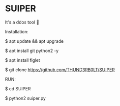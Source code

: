 # SUIPER
It's a ddos tool 🙂

Installation:

$ apt update && apt upgrade

$ apt install git python2 -y

$ apt install figlet

$ git clone https://github.com/THUND3RB0LT/SUIPER

RUN:

$ cd SUIPER

$ python2 suiper.py
